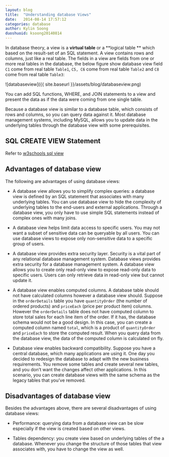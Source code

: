 ```yaml
---
layout: blog
title:  "Understanding database Views"
date:   2014-08-14 17:57:12
categories: database
author: Kylin Soong
duoshuoid: ksoong20140814
---
```


In database theory, a view is a **virtual table** or a **logical table ** which based on the result-set of an SQL statement. A view contains rows and columns, just like a real table. The fields in a view are fields from one or more real tables in the database, the below figure show database view field `C1` come from real table `Table1`, `C5, C6` come from real table `Table2` and `C8` come from real table `Table3`:

![databaseview]({{ site.baseurl }}/assets/blog/databaseview.png)

You can add SQL functions, WHERE, and JOIN statements to a view and present the data as if the data were coming from one single table.

Because a database view is similar to a database table, which consists of rows and columns, so you can query data against it. Most database management systems, including MySQL, allows you to update data in the underlying tables through the database view with some prerequisites.

## SQL CREATE VIEW Statement

Refer to [w3schools sql view](http://www.w3schools.com/sql/sql_view.asp)

## Advantages of database view

The following are advantages of using database views:

* A database view allows you to simplify complex queries: a database view is defined by an SQL statement that associates with many underlying tables. You can use database view to hide the complexity of underlying tables to the end-users and external applications. Through a database view, you only have to use simple SQL statements instead of complex ones with many joins.

* A database view helps limit data access to specific users. You may not want a subset of sensitive data can be queryable by all users. You can use database views to expose only non-sensitive data to a specific group of users.

* A database view provides extra security layer. Security is a vital part of any relational database management system. Database views provides extra security for a database management system. A database view allows you to create only read-only view to expose read-only data to specific users. Users can only retrieve data in read-only view but cannot update it.

* A database view enables computed columns. A database table should not have calculated columns however a database view should. Suppose in the `orderDetails` table you have `quantityOrder` (the number of ordered products) and `priceEach` (price per product item) columns. However the `orderDetails` table does not have computed column to store total sales for each line item of the order. If it has, the database schema would not be a good design. In this case, you can create a computed column named `total`, which is a product of `quantityOrder` and `priceEach` to store the computed result. When you query data from the database view, the data of the computed column is calculated on fly.

* Database view enables backward compatibility. Suppose you have a central database, which many applications are using it. One day you decided to redesign the database to adapt with the new business requirements. You remove some tables and create several new tables, and you don’t want the changes affect other applications. In this scenario, you can create database views with the same schema as the legacy tables that you’ve removed.

## Disadvantages of database view

Besides the advantages above, there are several disadvantages of using database views:

* Performance: querying data from a database view can be slow especially if the view is created based on other views.

* Tables dependency: you create view based on underlying tables of the a database. Whenever you change the structure of those tables that view associates with, you have to change the view as well.
